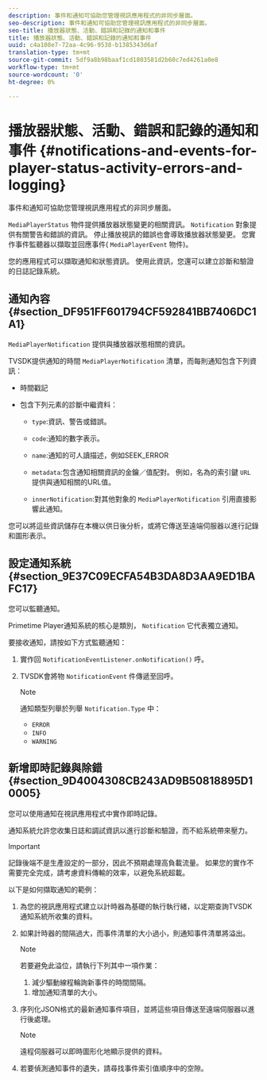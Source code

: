 ```yaml
---
description: 事件和通知可協助您管理視訊應用程式的非同步層面。
seo-description: 事件和通知可協助您管理視訊應用程式的非同步層面。
seo-title: 播放器狀態、活動、錯誤和記錄的通知和事件
title: 播放器狀態、活動、錯誤和記錄的通知和事件
uuid: c4a108e7-72aa-4c96-9538-b1385343d6af
translation-type: tm+mt
source-git-commit: 5df9a8b98baaf1cd1803581d2b60c7ed4261a0e8
workflow-type: tm+mt
source-wordcount: '0'
ht-degree: 0%

---
```



# 播放器狀態、活動、錯誤和記錄的通知和事件 {#notifications-and-events-for-player-status-activity-errors-and-logging}

事件和通知可協助您管理視訊應用程式的非同步層面。

`MediaPlayerStatus` 物件提供播放器狀態變更的相關資訊。 `Notification` 對象提供有關警告和錯誤的資訊。 停止播放視訊的錯誤也會導致播放器狀態變更。 您實作事件監聽器以擷取並回應事件( `MediaPlayerEvent` 物件)。

您的應用程式可以擷取通知和狀態資訊。 使用此資訊，您還可以建立診斷和驗證的日誌記錄系統。

## 通知內容 {#section_DF951FF601794CF592841BB7406DC1A1}

`MediaPlayerNotification` 提供與播放器狀態相關的資訊。

TVSDK提供通知的時間 `MediaPlayerNotification` 清單，而每則通知包含下列資訊：

* 時間戳記
* 包含下列元素的診斷中繼資料：

   * `type`:資訊、警告或錯誤。
   * `code`:通知的數字表示。
   * `name`:通知的可人讀描述，例如SEEK_ERROR
   * `metadata`:包含通知相關資訊的金鑰／值配對。 例如，名為的索引鍵 `URL` 提供與通知相關的URL值。

   * `innerNotification`:對其他對象的 `MediaPlayerNotification` 引用直接影響此通知。

您可以將這些資訊儲存在本機以供日後分析，或將它傳送至遠端伺服器以進行記錄和圖形表示。

## 設定通知系統 {#section_9E37C09ECFA54B3DA8D3AA9ED1BAFC17}

您可以監聽通知。

Primetime Player通知系統的核心是類別， `Notification` 它代表獨立通知。

要接收通知，請按如下方式監聽通知：

1. 實作回 `NotificationEventListener.onNotification()` 呼。
1. TVSDK會將物 `NotificationEvent` 件傳遞至回呼。

   >[!NOTE]
   >
   >通知類型列舉於列舉 `Notification.Type` 中：

   * `ERROR`
   * `INFO`
   * `WARNING`

## 新增即時記錄與除錯 {#section_9D4004308CB243AD9B50818895D10005}

您可以使用通知在視訊應用程式中實作即時記錄。

通知系統允許您收集日誌和調試資訊以進行診斷和驗證，而不給系統帶來壓力。

>[!IMPORTANT]
>
>記錄後端不是生產設定的一部分，因此不預期處理高負載流量。 如果您的實作不需要完全完成，請考慮資料傳輸的效率，以避免系統超載。

以下是如何擷取通知的範例：

1. 為您的視訊應用程式建立以計時器為基礎的執行執行緒，以定期查詢TVSDK通知系統所收集的資料。
1. 如果計時器的間隔過大，而事件清單的大小過小，則通知事件清單將溢出。

   >[!NOTE]
   >
   >若要避免此溢位，請執行下列其中一項作業：
   >
   >1. 減少驅動線程輪詢新事件的時間間隔。
      >
      >
   1. 增加通知清單的大小。


1. 序列化JSON格式的最新通知事件項目，並將這些項目傳送至遠端伺服器以進行後處理。

   >[!NOTE]
   >
   >遠程伺服器可以即時圖形化地顯示提供的資料。

1. 若要偵測通知事件的遺失，請尋找事件索引值順序中的空隙。